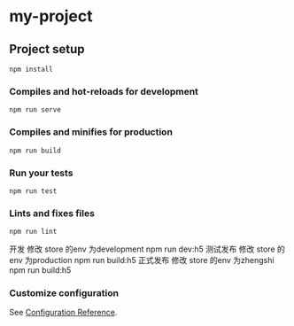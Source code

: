 # my-project

## Project setup
```
npm install
```

### Compiles and hot-reloads for development
```
npm run serve
```

### Compiles and minifies for production
```
npm run build
```

### Run your tests
```
npm run test
```

### Lints and fixes files
```
npm run lint
```
开发  修改  store 的env 为development  npm run dev:h5
测试发布 修改  store 的env 为production  npm run build:h5
正式发布 修改  store 的env 为zhengshi  npm run build:h5
### Customize configuration
See [Configuration Reference](https://cli.vuejs.org/config/).
